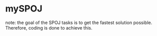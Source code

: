 # mySPOJ
note: the goal of the SPOJ tasks is to get the fastest solution possible. Therefore, coding is done to achieve this.
